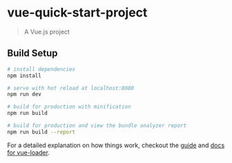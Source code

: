 # vue-quick-start-project

> A Vue.js project

## Build Setup

``` bash
# install dependencies
npm install

# serve with hot reload at localhost:8080
npm run dev

# build for production with minification
npm run build

# build for production and view the bundle analyzer report
npm run build --report
```

For a detailed explanation on how things work, checkout the [guide](http://vuejs-templates.github.io/webpack/) and [docs for vue-loader](http://vuejs.github.io/vue-loader).
